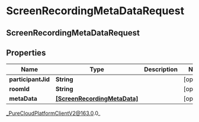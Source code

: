 # ScreenRecordingMetaDataRequest

## ScreenRecordingMetaDataRequest

## Properties

|Name | Type | Description | Notes|
|------------ | ------------- | ------------- | -------------|
| **participantJid** | **String** |  | [optional] |
| **roomId** | **String** |  | [optional] |
| **metaData** | [**[ScreenRecordingMetaData]**](ScreenRecordingMetaData) |  | [optional] |



_PureCloudPlatformClientV2@163.0.0_
